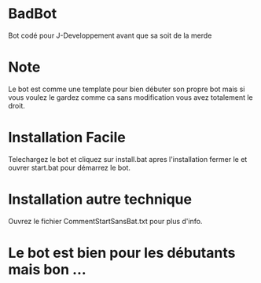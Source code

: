 # BadBot
Bot codé pour J-Developpement avant que sa soit de la merde


# Note
Le bot est comme une template pour bien débuter son propre bot mais si vous voulez le gardez comme ca sans modification vous avez totalement le droit.


# Installation Facile
Telechargez le bot et cliquez sur install.bat apres l'installation fermer le et ouvrer start.bat pour démarrez le bot.


# Installation autre technique
Ouvrez le fichier CommentStartSansBat.txt pour plus d'info.

# Le bot est bien pour les débutants mais bon ...
